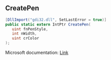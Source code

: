 ## CreatePen

```csharp
[DllImport("gdi32.dll", SetLastError = true)]
public static extern IntPtr CreatePen(
   uint fnPenStyle,
   int nWidth,
   uint crColor
);
```

Microsoft documentation: [Link](https://docs.microsoft.com/en-us/windows/win32/api/wingdi/nf-wingdi-createpen)
